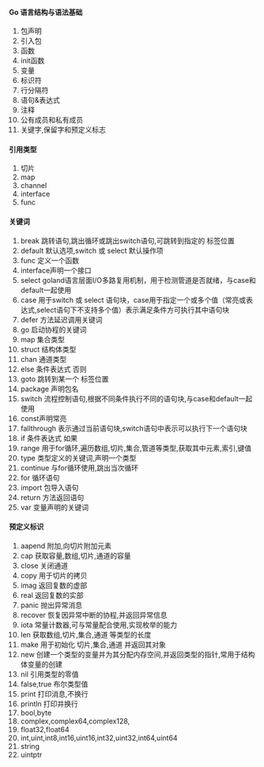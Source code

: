 #### Go 语言结构与语法基础

1. 包声明
2. 引入包
3. 函数
4. init函数
5. 变量
6. 标识符
7. 行分隔符
8. 语句&表达式
9. 注释
10. 公有成员和私有成员
11. 关键字,保留字和预定义标志

#### 引用类型

1. 切片
2. map
3. channel
4. interface
5. func

#### 关键词

1. break 跳转语句,跳出循环或跳出switch语句,可跳转到指定的 标签位置
2. default 默认选项,switch 或 select 默认操作项
3. func 定义一个函数
4. interface声明一个接口
5. select goland语言层面I/O多路复用机制，用于检测管道是否就绪，与case和default一起使用
6. case 用于switch 或 select 语句块，case用于指定一个或多个值（常亮或表达式,select语句下不支持多个值）表示满足条件方可执行其中语句块
7. defer 方法延迟调用关键词
8. go 启动协程的关键词
9. map 集合类型
10. struct 结构体类型
11. chan 通道类型
12. else 条件表达式 否则
13. goto 跳转到某一个 标签位置
14. package 声明包名
15. switch 流程控制语句,根据不同条件执行不同的语句块,与case和default一起使用
16. const声明常亮
17. fallthrough 表示通过当前语句块,switch语句中表示可以执行下一个语句块
18. if 条件表达式 如果
19. range 用于for循环,遍历数组,切片,集合,管道等类型,获取其中元素,索引,键值
20. type 类型定义的关键词,声明一个类型
21. continue 与for循环使用,跳出当次循环
22. for 循环语句
23. import 包导入语句
24. return 方法返回语句
25. var 变量声明的关键词

#### 预定义标识

1. aapend 附加,向切片附加元素
2. cap 获取容量,数组,切片,通道的容量
3. close 关闭通道
4. copy 用于切片的拷贝
5. imag 返回复数的虚部
6. real 返回复数的实部
7. panic 抛出异常消息
8. recover 恢复因异常中断的协程,并返回异常信息
9. iota 常量计数器,可与常量配合使用,实现枚举的能力
10. len 获取数组,切片,集合,通道 等类型的长度
11. make 用于初始化 切片,集合,通道 并返回其对象
12. new 创建一个类型的变量并为其分配内存空间,并返回类型的指针,常用于结构体变量的创建
13. nil 引用类型的零值
14. false,true 布尔类型值
15. print 打印消息,不换行
16. println 打印并换行
17. bool,byte
18. complex,complex64,complex128,
19. float32,float64
20. int,uint,int8,int16,uint16,int32,uint32,int64,uint64
21. string
22. uintptr

